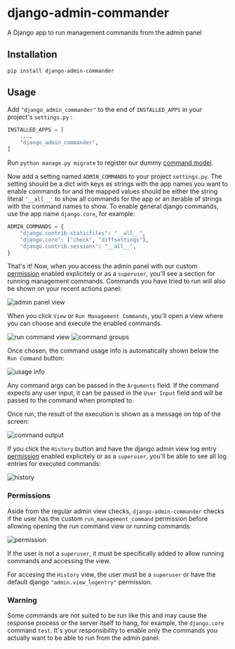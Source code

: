 # django-admin-commander

A Django app to run management commands from the admin panel

## Installation

```
pip install django-admin-commander
```

## Usage

Add `"django_admin_commander"` to the end of `INSTALLED_APPS` in your project's `settings.py` :

```python
INSTALLED_APPS = [
    ...,
    "django_admin_commander",
]
```

Run `python manage.py migrate` to register our dummy [command model](./src/django_admin_commander/models.py).

Now add a setting named `ADMIN_COMMANDS` to your project `settings.py`. The setting should be a dict with keys as strings with the app names you want to enable commands for and the mapped values should be either the string literal `'__all__'` to show all commands for the app or an iterable of strings with the command names to show. To enable general django commands, use the app name `django.core`, for example:

```python
ADMIN_COMMANDS = {
    "django.contrib.staticfiles": "__all__",
    "django.core": ["check", "diffsettings"],
    "django.contrib.sessions": "__all__",
}
```

That's it! Now, when you access the admin panel with our custom [permission](#permissions) enabled explicitely or as a `superuser`, you'll see a section for running management commands. Commands you have tried to run will also be shown on your recent actions panel:

![admin panel view](./screenshots/panel-view-history.png)

When you click `View` or `Run Management Commands`, you'll open a view where you can choose and execute the enabled commands.

![run command view](./screenshots/run-command-view.png)
![command groups](./screenshots/command-groups.png)

Once chosen, the command usage info is automatically shown below the `Run Command` button:

![usage info](./screenshots/usage-info.png)

Any command args can be passed in the `Arguments` field. If the command expects any user input, it can be passed in the `User Input` field and will be passed to the command when prompted to.

Once run, the result of the execution is shown as a message on top of the screen:

![command output](./screenshots/command-output-check.png)

If you click the `History` button and have the django admin view log entry [permission](#permissions) enabled explicitely or as a `superuser`, you'll be able to see all log entries for executed commands:

![history](./screenshots/history-view.png)

### Permissions

Aside from the regular admin view checks, `django-admin-commander` checks if the user has the custom `run_management_command` permission before allowing opening the run command view or running commands:

![permission](./screenshots/permission.png)

If the user is not a `superuser`, it must be specifically added to allow running commands and accessing the view.

For accesing the `History` view, the user must be a `superuser` or have the default django `"admin.view_logentry"` permission.

### Warning

Some commands are not suited to be run like this and may cause the response process or the server itself to hang, for example, the `django.core` command `test`. It's your responsibility to enable only the commands you actually want to be able to run from the admin panel.